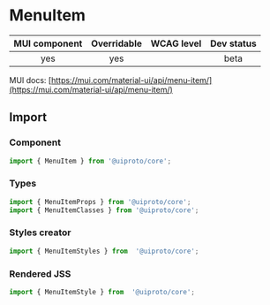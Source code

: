 # MenuItem

MUI component | Overridable | WCAG level | Dev status
:-----------: | :---------: | :--------: | :------------:
yes | yes | | beta

MUI docs: [https://mui.com/material-ui/api/menu-item/](https://mui.com/material-ui/api/menu-item/)

## Import

### Component
```javascript
import { MenuItem } from '@uiproto/core';
```
### Types
```javascript
import { MenuItemProps } from '@uiproto/core';
import { MenuItemClasses } from '@uiproto/core';
```

### Styles creator
```javascript
import { MenuItemStyles } from  '@uiproto/core';
```

### Rendered JSS
```javascript
import { MenuItemStyle } from  '@uiproto/core';
```
